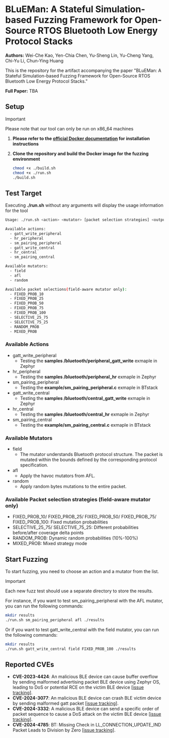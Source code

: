 # BLuEMan: A Stateful Simulation-based Fuzzing Framework for Open-Source RTOS Bluetooth Low Energy Protocol Stacks

**Authors:** Wei-Che Kao, Yen-Chia Chen, Yu-Sheng Lin, Yu-Cheng Yang, Chi-Yu Li, Chun-Ying Huang

This is the repository for the artifact accompanying the paper "BLuEMan: A Stateful Simulation-based Fuzzing Framework for Open-Source RTOS Bluetooth Low Energy Protocol Stacks."

**Full Paper:** TBA

## Setup
> [!IMPORTANT]
Please note that our tool can only be run on x86_64 machines
1. **Please refer to the [official Docker documentation](https://docs.docker.com/engine/install/) for installation instructions**
2. **Clone the repository and build the Docker image for the fuzzing environment**

    ```bash
    chmod +x ./build.sh
    chmod +x ./run.sh
    ./build.sh
    ```

## Test Target
Executing **./run.sh** without any arguments will display the usage information for the tool
```bash
Usage: ./run.sh <action> <mutator> [packet selection strategies] <output_dir>

Available actions:
  - gatt_write_peripheral
  - hr_peripheral
  - sm_pairing_peripheral
  - gatt_write_central
  - hr_central
  - sm_pairing_central

Available mutators:
  - field
  - afl
  - random

Available packet selections(field-aware mutator only):
  - FIXED_PROB_10
  - FIXED_PROB_25
  - FIXED_PROB_50
  - FIXED_PROB_75
  - FIXED_PROB_100
  - SELECTIVE_25_75
  - SELECTIVE_75_25
  - RANDOM_PROB
  - MIXED_PROB
```
### Available Actions
- gatt_write_peripheral
    - Testing the **samples
/bluetooth/peripheral_gatt_write** exmaple in Zephyr
- hr_peripheral
    - Testing the **samples
/bluetooth/peripheral_hr** exmaple in Zephyr
- sm_pairing_peripheral
    - Testing the **example/sm_pairing_peripheral.c** exmaple in BTstack
- gatt_write_central
    - Testing the **samples
/bluetooth/central_gatt_write** exmaple in Zephyr
- hr_central
    - Testing the **samples
/bluetooth/central_hr** exmaple in Zephyr
- sm_pairing_central
    - Testing the **example/sm_pairing_central.c** exmaple in BTstack
### Available Mutators
- field
    - The mutator understands Bluetooth protocol structure. The packet is mutated within the bounds defined by the corresponding protocol specification.
- afl
    - Apply the havoc mutators from AFL.
- random
    - Apply random bytes mutations to the entire packet.

### Available Packet selection strategies (field-aware mutator only)
- FIXED_PROB_10/ FIXED_PROB_25/ FIXED_PROB_50/ FIXED_PROB_75/ FIXED_PROB_100: Fixed mutation probabilities
- SELECTIVE_25_75/ SELECTIVE_75_25: Different probabilities before/after coverage delta points
- RANDOM_PROB: Dynamic random probabilities (10%-100%)
- MIXED_PROB: Mixed strategy mode

## Start Fuzzing
To start fuzzing, you need to choose an action and a mutator from the list.
> [!IMPORTANT]
> Each new fuzz test should use a separate directory to store the results.

For instance, if you want to test sm_pairing_peripheral with the AFL mutator, you can run the following commands:
```bash
mkdir results
./run.sh sm_pairing_peripheral afl ./results
```
Or if you want to test gatt_write_central with the field mutator, you can run the following commands:
```bash
mkdir results
./run.sh gatt_write_central field FIXED_PROB_100 ./results
```

## Reported CVEs

- **CVE-2023-4424**: An malicious BLE device can cause buffer overflow by sending malformed advertising packet BLE device using Zephyr OS, leading to DoS or potential RCE on the victim BLE device [[issue tracking](https://github.com/zephyrproject-rtos/zephyr/security/advisories/GHSA-j4qm-xgpf-qjw3)].
- **CVE-2024-3077**: An malicious BLE device can crash BLE victim device by sending malformed gatt packet [[issue tracking](https://github.com/zephyrproject-rtos/zephyr/security/advisories/GHSA-gmfv-4vfh-2mh8)].
- **CVE-2024-3332**: A malicious BLE device can send a specific order of packet sequence to cause a DoS attack on the victim BLE device [[issue tracking](https://github.com/zephyrproject-rtos/zephyr/security/advisories/GHSA-jmr9-xw2v-5vf4)].
- **CVE-2024-4785**: BT: Missing Check in LL_CONNECTION_UPDATE_IND Packet Leads to Division by Zero [[issue tracking](https://github.com/zephyrproject-rtos/zephyr/security/advisories/GHSA-xcr5-5g98-mchp)].

